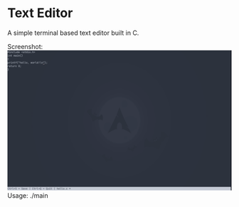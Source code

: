 # Text Editor
A simple terminal based text editor built in C.

Screenshot:
![Screenshot](Screenshot.png)
Usage: ./main <filename>

